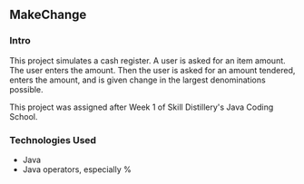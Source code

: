 ## MakeChange

### Intro
This project simulates a cash register. A user is asked for an item amount.
The user enters the amount. Then the user is asked for an amount tendered, enters the amount, and is given change in the largest denominations possible.

This project was assigned after Week 1 of Skill Distillery's Java Coding School.

### Technologies Used
* Java
* Java operators, especially %
